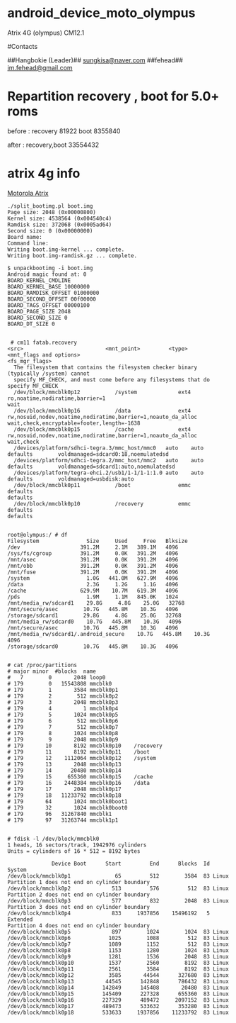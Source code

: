 # android_device_moto_olympus
Atrix 4G (olympus) CM12.1

#Contacts 

##Hangbokie (Leader)##
sungkisa@naver.com 
##fehead##
im.fehead@gmail.com

# Repartition recovery , boot for 5.0+ roms
before : 
recovery  81922
boot      8355840

after :
recovery,boot 33554432  

# atrix 4g info
 [Motorola Atrix](http://droid-dev.mobi/wiki/Motorola_Atrix)
 
	./split_bootimg.pl boot.img
	Page size: 2048 (0x00000800)
	Kernel size: 4538564 (0x004540c4)
	Ramdisk size: 372068 (0x0005ad64)
	Second size: 0 (0x00000000)
	Board name:
	Command line:
	Writing boot.img-kernel ... complete.
	Writing boot.img-ramdisk.gz ... complete.
	
	$ unpackbootimg -i boot.img
	Android magic found at: 0
	BOARD_KERNEL_CMDLINE
	BOARD_KERNEL_BASE 10000000
	BOARD_RAMDISK_OFFSET 01000000
	BOARD_SECOND_OFFSET 00f00000
	BOARD_TAGS_OFFSET 00000100
	BOARD_PAGE_SIZE 2048
	BOARD_SECOND_SIZE 0
	BOARD_DT_SIZE 0
	
	
	 # cm11	fatab.recovery
	<src>                          <mnt_point>         <type>    <mnt_flags and options>                                                          <fs_mgr_flags>
	  The filesystem that contains the filesystem checker binary (typically /system) cannot
	  specify MF_CHECK, and must come before any filesystems that do specify MF_CHECK
	  /dev/block/mmcblk0p12           /system             ext4      ro,noatime,nodiratime,barrier=1                                                  wait
	  /dev/block/mmcblk0p16           /data               ext4      rw,nosuid,nodev,noatime,nodiratime,barrier=1,noauto_da_alloc                     wait,check,encryptable=footer,length=-1638
	  /dev/block/mmcblk0p15           /cache              ext4      rw,nosuid,nodev,noatime,nodiratime,barrier=1,noauto_da_alloc                     wait,check
	  /devices/platform/sdhci-tegra.3/mmc_host/mmc0   auto    auto    defaults        voldmanaged=sdcard0:18,noemulatedsd
	  /devices/platform/sdhci-tegra.2/mmc_host/mmc2   auto    auto    defaults        voldmanaged=sdcard1:auto,noemulatedsd
	  /devices/platform/tegra-ehci.2/usb1/1-1/1-1:1.0 auto    auto    defaults        voldmanaged=usbdisk:auto
	  /dev/block/mmcblk0p11           /boot               emmc      defaults                                                                         defaults
	  /dev/block/mmcblk0p10           /recovery           emmc      defaults                                                                         defaults
	 
	 
	root@olympus:/ # df
	Filesystem               Size     Used     Free   Blksize
	/dev                   391.2M     2.1M   389.1M   4096
	/sys/fs/cgroup         391.2M     0.0K   391.2M   4096
	/mnt/asec              391.2M     0.0K   391.2M   4096
	/mnt/obb               391.2M     0.0K   391.2M   4096
	/mnt/fuse              391.2M     0.0K   391.2M   4096
	/system                  1.0G   441.0M   627.9M   4096
	/data                    2.3G     1.2G     1.1G   4096
	/cache                 629.9M    10.7M   619.3M   4096
	/pds                     1.9M     1.1M   845.0K   1024
	/mnt/media_rw/sdcard1    29.8G     4.8G    25.0G   32768
	/mnt/secure/asec        10.7G   445.8M    10.3G   4096
	/storage/sdcard1        29.8G     4.8G    25.0G   32768
	/mnt/media_rw/sdcard0    10.7G   445.8M    10.3G   4096
	/mnt/secure/asec        10.7G   445.8M    10.3G   4096
	/mnt/media_rw/sdcard1/.android_secure    10.7G   445.8M    10.3G   4096
	/storage/sdcard0        10.7G   445.8M    10.3G   4096
	
	
	# cat /proc/partitions
	# major minor  #blocks  name
	#   7        0       2048 loop0
	# 179        0   15543808 mmcblk0
	# 179        1       3584 mmcblk0p1
	# 179        2        512 mmcblk0p2
	# 179        3       2048 mmcblk0p3
	# 179        4          1 mmcblk0p4
	# 179        5       1024 mmcblk0p5
	# 179        6        512 mmcblk0p6
	# 179        7        512 mmcblk0p7
	# 179        8       1024 mmcblk0p8
	# 179        9       2048 mmcblk0p9
	# 179       10       8192 mmcblk0p10    /recovery
	# 179       11       8192 mmcblk0p11    /boot
	# 179       12    1112064 mmcblk0p12    /system
	# 179       13       2048 mmcblk0p13
	# 179       14      20480 mmcblk0p14
	# 179       15     655360 mmcblk0p15	/cache
	# 179       16    2448384 mmcblk0p16    /data
	# 179       17       2048 mmcblk0p17
	# 179       18   11233792 mmcblk0p18
	# 179       64       1024 mmcblk0boot1
	# 179       32       1024 mmcblk0boot0
	# 179       96   31267840 mmcblk1
	# 179       97   31263744 mmcblk1p1
	
	
	# fdisk -l /dev/block/mmcblk0
	1 heads, 16 sectors/track, 1942976 cylinders
	Units = cylinders of 16 * 512 = 8192 bytes
	
	              Device Boot      Start         End      Blocks  Id System
	/dev/block/mmcblk0p1              65         512        3584  83 Linux
	Partition 1 does not end on cylinder boundary
	/dev/block/mmcblk0p2             513         576         512  83 Linux
	Partition 2 does not end on cylinder boundary
	/dev/block/mmcblk0p3             577         832        2048  83 Linux
	Partition 3 does not end on cylinder boundary
	/dev/block/mmcblk0p4             833     1937856    15496192   5 Extended
	Partition 4 does not end on cylinder boundary
	/dev/block/mmcblk0p5             897        1024        1024  83 Linux
	/dev/block/mmcblk0p6            1025        1088         512  83 Linux
	/dev/block/mmcblk0p7            1089        1152         512  83 Linux
	/dev/block/mmcblk0p8            1153        1280        1024  83 Linux
	/dev/block/mmcblk0p9            1281        1536        2048  83 Linux
	/dev/block/mmcblk0p10           1537        2560        8192  83 Linux
	/dev/block/mmcblk0p11           2561        3584        8192  83 Linux
	/dev/block/mmcblk0p12           3585       44544      327680  83 Linux
	/dev/block/mmcblk0p13          44545      142848      786432  83 Linux
	/dev/block/mmcblk0p14         142849      145408       20480  83 Linux
	/dev/block/mmcblk0p15         145409      227328      655360  83 Linux
	/dev/block/mmcblk0p16         227329      489472     2097152  83 Linux
	/dev/block/mmcblk0p17         489473      533632      353280  83 Linux
	/dev/block/mmcblk0p18         533633     1937856    11233792  83 Linux
